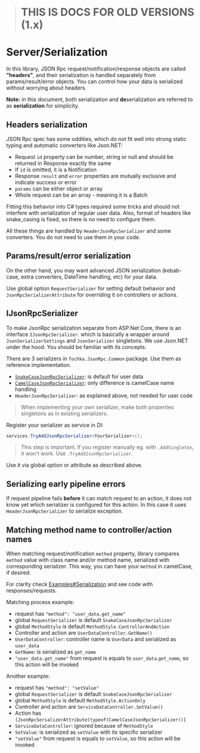 > # **THIS IS DOCS FOR OLD VERSIONS (1.x)**

# Server/Serialization

In this library, JSON Rpc request/notification/response objects are called **"headers"**, and their serialization is
handled separately from params/result/error objects. You can control how your data is serialized without worrying about headers.

**Note:** in this document, both serialization and **de**serialization are referred to as **serialization** for simplicity.

## Headers serialization

JSON Rpc spec has some oddities, which do not fit well into strong static typing and automatic converters like Json.NET:

* Request `id` property can be number, string or null and should be returned in Response exactly the same 
* If `id` is omitted, it is a Notification
* Response `result` and `error` properties are mutually exclusive and indicate success or error
* `params` can be either object or array
* Whole request can be an array - meaning it is a Batch

Fitting this behavior into C# types required some tricks and should not interfere with serialization of regular user data.
Also, format of headers like snake_casing is fixed, so there is no need to configure them.

All these things are handled by `HeaderJsonRpcSerializer` and some converters. You do not need to use them in your code.

## Params/result/error serialization

On the other hand, you may want advanced JSON serialization (kebab-case, extra converters, DateTime handling, etc) for your data.

Use global option `RequestSerializer` for setting default behavior and `JsonRpcSerializerAttribute` for overriding it on controllers or actions.

## IJsonRpcSerializer

To make JsonRpc serialization separate from ASP.Net Core, there is an interface `IJsonRpcSerializer`.
which is basically a wrapper around `JsonSerializerSettings` and `JsonSerializer` singletons.
We use Json.NET under the hood. You should be familiar with its concepts. 

There are 3 serializers in `Tochka.JsonRpc.Common` package. Use them as reference implementation.

* [`SnakeCaseJsonRpcSerializer`](https://github.com/tochka-public/Tochka.JsonRpc/blob/master/src/Tochka.JsonRpc.Common/Serializers/SnakeCaseRpcSerializer.cs): is default for user data
* [`CamelCaseJsonRpcSerializer`](https://github.com/tochka-public/Tochka.JsonRpc/blob/master/src/Tochka.JsonRpc.Common/Serializers/CamelCaseRpcSerializer.cs): only difference is camelCase name handling
* `HeaderJsonRpcSerializer`: as explained above, not needed for user code

> When implementing your own serializer, make both properties singletons as in existing serializers.

Register your serializer as service in DI:

```cs
services.TryAddJsonRpcSerializer<YourSerializer>();
```

> This step is important. If you register manually eg. with `.AddSingleton`, it won't work. Use `.TryAddJsonRpcSerializer`.

Use it via global option or attribute as described above.


## Serializing early pipeline errors

If request pipeline fails **before** it can match request to an action, it does not know yet which serializer is configured for this action.
In this case it uses `HeaderJsonRpcSerializer` to serialize exception.

## Matching method name to controller/action names

When matching request/notification `method` property,
library compares `method` value with class name and/or method name, serialized with corresponding serializer.
This way, you can have your `method` in camelCase, if desired.

For clarity check [Examples#Serialization](examples?id=serialization) and see code with responses/requests.

Matching process example:

* request has `"method": "user_data.get_name"`
* global `RequestSerializer` is default `SnakeCaseJsonRpcSerializer`
* global `MethodStyle` is default `MethodStyle.ControllerAndAction`
* Controller and action are `UserDataController.GetName()`
* `UserDataController`: controller name is `UserData` and serialized as `user_data`
* `GetName`: is serialized as `get_name`
* `"user_data.get_name"` from request is equals to `user_data`.`get_name`, so this action will be invoked

Another example:

* request has `"method": "setValue"`
* global `RequestSerializer` is default `SnakeCaseJsonRpcSerializer`
* global `MethodStyle` is default `MethodStyle.ActionOnly`
* Controller and action are `ServiceDataController.SetValue()`
* Action has `[JsonRpcSerializerAttribute(typeof(CamelCaseJsonRpcSerializer))]`
* `ServiceDataController`: ignored because of `MethodStyle`
* `SetValue`: is serialized as `setValue` with its specific serializer
* `"setValue"` from request is equals to `setValue`, so this action will be invoked
